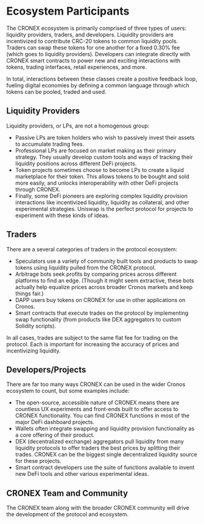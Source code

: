 # Ecosystem Participants

The CRONEX ecosystem is primarily comprised of three types of users: liquidity providers, traders, and developers. Liquidity providers are incentivized to contribute CRC-20 tokens to common liquidity pools. Traders can swap these tokens for one another for a fixed 0.30% fee (which goes to liquidity providers). Developers can integrate directly with CRONEX smart contracts to power new and exciting interactions with tokens, trading interfaces, retail experiences, and more.

In total, interactions between these classes create a positive feedback loop, fueling digital economies by defining a common language through which tokens can be pooled, traded and used.

## Liquidity Providers

Liquidity providers, or LPs, are not a homogenous group:

* Passive LPs are token holders who wish to passively invest their assets to accumulate trading fees.
* Professional LPs are focused on market making as their primary strategy. They usually develop custom tools and ways of tracking their liquidity positions across different DeFi projects.
* Token projects sometimes choose to become LPs to create a liquid marketplace for their token. This allows tokens to be bought and sold more easily, and unlocks interoperability with other DeFi projects through CRONEX.
* Finally, some DeFi pioneers are exploring complex liquidity provision interactions like incentivized liquidity, liquidity as collateral, and other experimental strategies. Uniswap is the perfect protocol for projects to experiment with these kinds of ideas.

## Traders

There are a several categories of traders in the protocol ecosystem:

* Speculators use a variety of community built tools and products to swap tokens using liquidity pulled from the CRONEX protocol.
* Arbitrage bots seek profits by comparing prices across different platforms to find an edge. (Though it might seem extractive, these bots actually help equalize prices across broader Cronos markets and keep things fair.)
* DAPP users buy tokens on CRONEX for use in other applications on Cronos.
* Smart contracts that execute trades on the protocol by implementing swap functionality (from products like DEX aggregators to custom Solidity scripts).

In all cases, trades are subject to the same flat fee for trading on the protocol. Each is important for increasing the accuracy of prices and incentivizing liquidity.

## Developers/Projects

There are far too many ways CRONEX can be used in the wider Cronos ecosystem to count, but some examples include:

* The open-source, accessible nature of CRONEX means there are countless UX experiments and front-ends built to offer access to CRONEX functionality. You can find CRONEX functions in most of the major DeFi dashboard projects.&#x20;
* Wallets often integrate swapping and liquidity provision functionality as a core offering of their product.
* DEX (decentralized exchange) aggregators pull liquidity from many liquidity protocols to offer traders the best prices by splitting their trades. CRONEX can be the biggest single decentralized liquidity source for these projects.
* Smart contract developers use the suite of functions available to invent new DeFi tools and other various experimental ideas.&#x20;

## CRONEX Team and Community

The CRONEX team along with the broader CRONEX community will drive the development of the protocol and ecosystem.
